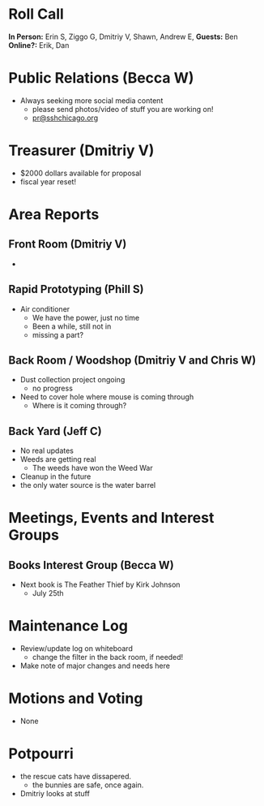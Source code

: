 # Roll Call
**In Person:** Erin S, Ziggo G, Dmitriy V, Shawn, Andrew E, 
**Guests:**  Ben
**Online?:**   Erik, Dan

# Public Relations (Becca W)
- Always seeking more social media content
  - please send photos/video of stuff you are working on!
  - pr@sshchicago.org
# Treasurer (Dmitriy V)
- $2000 dollars available for proposal
- fiscal year reset!
# Area Reports
## Front Room (Dmitriy V)
- 
## Rapid Prototyping (Phill S)
- Air conditioner
  - We have the power, just no time
  - Been a while, still not in
  - missing a part?
## Back Room / Woodshop (Dmitriy V and Chris W)
- Dust collection project ongoing
  - no progress
- Need to cover hole where mouse is coming through
  - Where is it coming through?
## Back Yard (Jeff C)
- No real updates
- Weeds are getting real
  - The weeds have won the Weed War
- Cleanup in the future
- the only water source is the water barrel
# Meetings, Events and Interest Groups
## Books Interest Group (Becca W)
- Next book is The Feather Thief by Kirk Johnson
  - July 25th
# Maintenance Log
- Review/update log on whiteboard
  - change the filter in the back room, if needed!
- Make note of major changes and needs here
# Motions and Voting
- None
# Potpourri
- the rescue cats have dissapered. 
  - the bunnies are safe, once again.
- Dmitriy looks at stuff
